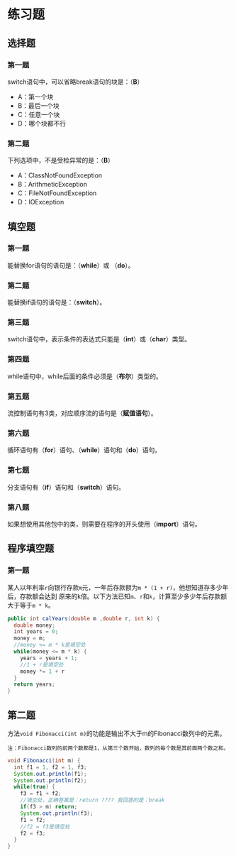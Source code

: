 练习题
================================================================================
## 选择题

### 第一题
switch语句中，可以省略break语句的块是：（**B**）
+ A：第一个块
+ B：最后一个块
+ C：任意一个块
+ D：哪个块都不行

### 第二题
下列选项中，不是受检异常的是：（**B**）
+ A：ClassNotFoundException
+ B：ArithmeticException
+ C：FileNotFoundException
+ D：IOException

## 填空题

### 第一题
能替换for语句的语句是：（**while**）或 （**do**）。

### 第二题
能替换if语句的语句是：（**switch**）。

### 第三题
switch语句中，表示条件的表达式只能是（**int**）或（**char**）类型。

### 第四题
while语句中，while后面的条件必须是（**布尔**）类型的。

### 第五题  
流控制语句有3类，对应顺序流的语句是（**赋值语句**）。

### 第六题
循环语句有（**for**）语句、（**while**）语句和（**do**）语句。

### 第七题
分支语句有（**if**）语句和（**switch**）语句。

### 第八题
如果想使用其他包中的类，则需要在程序的开头使用（**import**）语句。

## 程序填空题

### 第一题
某人以年利率`r`向银行存款`m`元，一年后存款额为`m * (1 + r)`，他想知道存多少年后，存款额会达到
原来的k倍。以下方法已知`m`、`r`和`k`，计算至少多少年后存款额大于等于`m * k`。
```java
public int calYears(double m ,double r, int k) {
  double money;
  int years = 0;
  money = m;
  //money <= m * k是填空处
  while(money <= m * k) {
    years = years + 1;
    //1 + r是填空处
    money *= 1 + r
  }
  return years;
}
```

## 第二题
方法`void Fibonacci(int m)`的功能是输出不大于m的Fibonacci数列中的元素。
```
注：Fibonacci数列的前两个数都是1，从第三个数开始，数列的每个数是其前面两个数之和。
```
```java
void Fibonacci(int m) {
  int f1 = 1, f2 = 1, f3;
  System.out.println(f1);
  System.out.println(f2);
  while(true) {
    f3 = f1 + f2;
    //填空处，正确答案是：return ???? 我回答的是：break
    if(f3 > m) return;
    System.out.println(f3);
    f1 = f2;
    //f2 = f3是填空处
    f2 = f3;
  }
}
```
